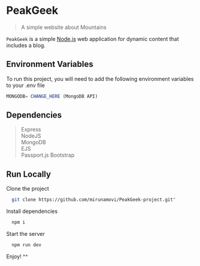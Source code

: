# PeakGeek 

> A simple website about Mountains

`PeakGeek` is a simple [Node.js](https://nodejs.org/) web application for dynamic content that includes a blog.

## Environment Variables

To run this project, you will need to add the following environment variables to your .env file

```javascript
MONGODB= CHANGE_HERE (MongoDB API)
```

## Dependencies

> Express     
> NodeJS      
> MongoDB     
> EJS         
> Passport.js 
> Bootstrap   


## Run Locally

Clone the project

```bash
  git clone https://github.com/mirunamovi/PeakGeek-project.git"
```

Install dependencies

```bash
  npm i
```

Start the server

```bash
  npm run dev
```

Enjoy! ^^
